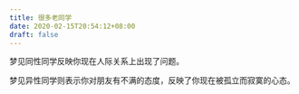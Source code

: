 ```yaml
---
title: 很多老同学
date: 2020-02-15T20:54:12+08:00
draft: false
---
```


梦见同性同学反映你现在人际关系上出现了问题。



梦见异性同学则表示你对朋友有不满的态度，反映了你现在被孤立而寂寞的心态。

